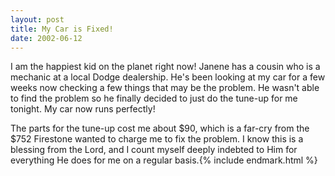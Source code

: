```yaml
---
layout: post
title: My Car is Fixed!
date: 2002-06-12
---
```


I am the happiest kid on the planet right now! Janene has a cousin who is a mechanic at a local Dodge dealership. He's been looking at my car for a few weeks now checking a few things that may be the problem. He wasn't able to find the problem so he finally decided to just do the tune-up for me tonight. My car now runs perfectly!

The parts for the tune-up cost me about $90, which is a far-cry from the $752 Firestone wanted to charge me to fix the problem. I know this is a blessing from the Lord, and I count myself deeply indebted to Him for everything He does for me on a regular basis.{% include endmark.html %}